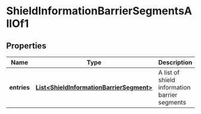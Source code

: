

# ShieldInformationBarrierSegmentsAllOf1


## Properties

| Name | Type | Description | Notes |
|------------ | ------------- | ------------- | -------------|
|**entries** | [**List&lt;ShieldInformationBarrierSegment&gt;**](ShieldInformationBarrierSegment.md) | A list of shield information barrier segments |  [optional] |



